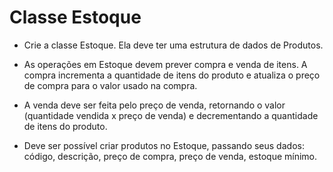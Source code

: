 # Classe Estoque

* Crie a classe Estoque. Ela deve ter uma estrutura de dados de Produtos.
 
* As operações em Estoque devem prever compra e venda de itens. A compra incrementa a quantidade de itens do produto e atualiza o preço de compra para o valor usado na compra.
 
* A venda deve ser feita pelo preço de venda, retornando o valor (quantidade vendida x preço de venda) e decrementando a quantidade de itens do produto.
 
* Deve ser possível criar produtos no Estoque, passando seus dados: código, descrição, preço de compra, preço de venda, estoque mínimo.
